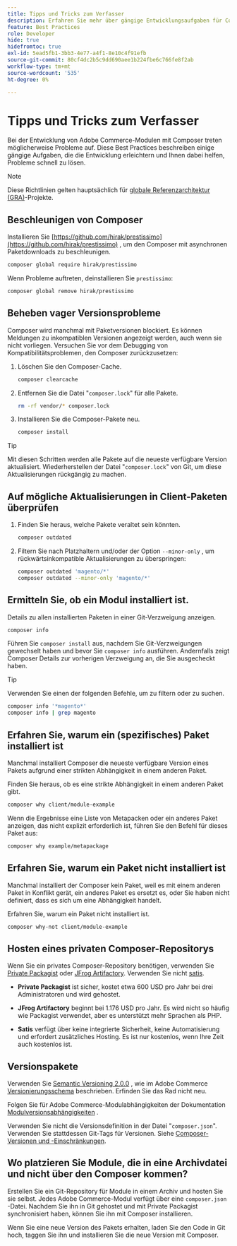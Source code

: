 ```yaml
---
title: Tipps und Tricks zum Verfasser
description: Erfahren Sie mehr über gängige Entwicklungsaufgaben für Composer und Anleitungen für die schnelle Lösung von Problemen.
feature: Best Practices
role: Developer
hide: true
hidefromtoc: true
exl-id: 5ead5fb1-3bb3-4e77-a4f1-8e10c4f91efb
source-git-commit: 80cf4dc2b5c9dd690aee1b224fbe6c766fe8f2ab
workflow-type: tm+mt
source-wordcount: '535'
ht-degree: 0%

---
```


# Tipps und Tricks zum Verfasser

Bei der Entwicklung von Adobe Commerce-Modulen mit Composer treten möglicherweise Probleme auf. Diese Best Practices beschreiben einige gängige Aufgaben, die die Entwicklung erleichtern und Ihnen dabei helfen, Probleme schnell zu lösen.

>[!NOTE]
>
>Diese Richtlinien gelten hauptsächlich für [globale Referenzarchitektur (GRA)](../overview.md)-Projekte.

## Beschleunigen von Composer

Installieren Sie [https://github.com/hirak/prestissimo](https://github.com/hirak/prestissimo) , um den Composer mit asynchronen Paketdownloads zu beschleunigen.

```bash
composer global require hirak/prestissimo
```

Wenn Probleme auftreten, deinstallieren Sie `prestissimo`:

```bash
composer global remove hirak/prestissimo
```

## Beheben vager Versionsprobleme

Composer wird manchmal mit Paketversionen blockiert. Es können Meldungen zu inkompatiblen Versionen angezeigt werden, auch wenn sie nicht vorliegen. Versuchen Sie vor dem Debugging von Kompatibilitätsproblemen, den Composer zurückzusetzen:

1. Löschen Sie den Composer-Cache.

   ```bash
   composer clearcache
   ```

1. Entfernen Sie die Datei &quot;`composer.lock`&quot; für alle Pakete.

   ```bash
   rm -rf vendor/* composer.lock
   ```

1. Installieren Sie die Composer-Pakete neu.

   ```bash
   composer install
   ```

>[!TIP]
>
>Mit diesen Schritten werden alle Pakete auf die neueste verfügbare Version aktualisiert. Wiederherstellen der Datei &quot;`composer.lock`&quot; von Git, um diese Aktualisierungen rückgängig zu machen.

## Auf mögliche Aktualisierungen in Client-Paketen überprüfen

1. Finden Sie heraus, welche Pakete veraltet sein könnten.

   ```bash
   composer outdated
   ```

1. Filtern Sie nach Platzhaltern und/oder der Option `--minor-only` , um rückwärtsinkompatible Aktualisierungen zu überspringen:

   ```bash
   composer outdated 'magento/*'
   composer outdated --minor-only 'magento/*'
   ```

## Ermitteln Sie, ob ein Modul installiert ist.

Details zu allen installierten Paketen in einer Git-Verzweigung anzeigen.

```bash
composer info
```

Führen Sie `composer install` aus, nachdem Sie Git-Verzweigungen gewechselt haben und bevor Sie `composer info` ausführen. Andernfalls zeigt Composer Details zur vorherigen Verzweigung an, die Sie ausgecheckt haben.

>[!TIP]
>
>Verwenden Sie einen der folgenden Befehle, um zu filtern oder zu suchen.
>
>```bash
>composer info '*magento*'
>composer info | grep magento
>```

## Erfahren Sie, warum ein (spezifisches) Paket installiert ist

Manchmal installiert Composer die neueste verfügbare Version eines Pakets aufgrund einer strikten Abhängigkeit in einem anderen Paket.

Finden Sie heraus, ob es eine strikte Abhängigkeit in einem anderen Paket gibt.

```bash
composer why client/module-example
```

Wenn die Ergebnisse eine Liste von Metapacken oder ein anderes Paket anzeigen, das nicht explizit erforderlich ist, führen Sie den Befehl für dieses Paket aus:

```bash
composer why example/metapackage
```

## Erfahren Sie, warum ein Paket nicht installiert ist

Manchmal installiert der Composer kein Paket, weil es mit einem anderen Paket in Konflikt gerät, ein anderes Paket es ersetzt es, oder Sie haben nicht definiert, dass es sich um eine Abhängigkeit handelt.

Erfahren Sie, warum ein Paket nicht installiert ist.

```bash
composer why-not client/module-example
```

## Hosten eines privaten Composer-Repositorys

Wenn Sie ein privates Composer-Repository benötigen, verwenden Sie [Private Packagist](https://packagist.com/) oder [JFrog Artifactory](https://jfrog.com/integration/php-composer-repository/). Verwenden Sie nicht [satis](https://github.com/composer/satis).

- **Private Packagist** ist sicher, kostet etwa 600 USD pro Jahr bei drei Administratoren und wird gehostet.

- **JFrog Artifactory** beginnt bei 1.176 USD pro Jahr. Es wird nicht so häufig wie Packagist verwendet, aber es unterstützt mehr Sprachen als PHP.

- **Satis** verfügt über keine integrierte Sicherheit, keine Automatisierung und erfordert zusätzliches Hosting. Es ist nur kostenlos, wenn Ihre Zeit auch kostenlos ist.

## Versionspakete

Verwenden Sie [Semantic Versioning 2.0.0](https://semver.org/spec/v2.0.0.html) , wie im Adobe Commerce [Versionierungsschema](https://developer.adobe.com/commerce/php/development/versioning/) beschrieben. Erfinden Sie das Rad nicht neu.

Folgen Sie für Adobe Commerce-Modulabhängigkeiten der Dokumentation [Modulversionsabhängigkeiten](https://developer.adobe.com/commerce/php/development/versioning/dependencies/) .

Verwenden Sie nicht die Versionsdefinition in der Datei &quot;`composer.json`&quot;. Verwenden Sie stattdessen Git-Tags für Versionen. Siehe [Composer-Versionen und -Einschränkungen](https://getcomposer.org/doc/articles/versions.md#versions-and-constraints).

## Wo platzieren Sie Module, die in eine Archivdatei und nicht über den Composer kommen?

Erstellen Sie ein Git-Repository für Module in einem Archiv und hosten Sie sie selbst. Jedes Adobe Commerce-Modul verfügt über eine `composer.json` -Datei. Nachdem Sie ihn in Git gehostet und mit Private Packagist synchronisiert haben, können Sie ihn mit Composer installieren.

Wenn Sie eine neue Version des Pakets erhalten, laden Sie den Code in Git hoch, taggen Sie ihn und installieren Sie die neue Version mit Composer.
